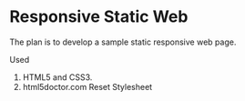 Responsive Static Web
=====================

The plan is to develop a sample static responsive web page.

Used
1. HTML5 and CSS3.
2. html5doctor.com Reset Stylesheet
